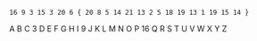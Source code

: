 ```
16 9 3 15 3 20 6 { 20 8 5 14 21 13 2 5 18 19 13 1 19 15 14 }
```

A
B
C 3
D
E
F
G
H
I 9
J
K
L
M
N
O
P 16
Q
R
S
T
U
V
W
X
Y
Z

